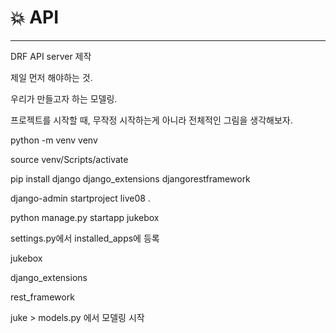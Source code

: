 # :boom: API

---



DRF API server 제작



제일 먼저 해야하는 것.

우리가 만들고자 하는 모델링.

프로젝트를 시작할 때, 무작정 시작하는게 아니라 전체적인 그림을 생각해보자.



python -m venv venv

source venv/Scripts/activate

pip install django django_extensions djangorestframework

django-admin startproject live08 .

python manage.py startapp jukebox



settings.py에서 installed_apps에 등록

jukebox

django_extensions

rest_framework



juke > models.py 에서 모델링 시작

​													
